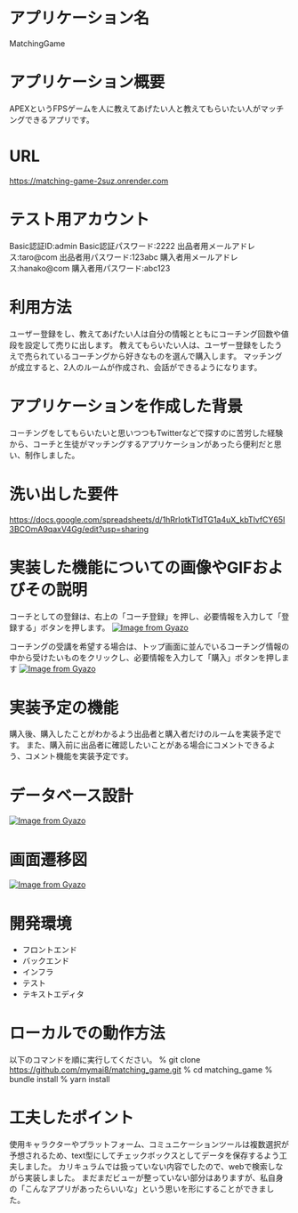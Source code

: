 # アプリケーション名
MatchingGame


# アプリケーション概要
APEXというFPSゲームを人に教えてあげたい人と教えてもらいたい人がマッチングできるアプリです。


# URL
https://matching-game-2suz.onrender.com


# テスト用アカウント
Basic認証ID:admin
Basic認証パスワード:2222
出品者用メールアドレス:taro@com
出品者用パスワード:123abc
購入者用メールアドレス:hanako@com
購入者用パスワード:abc123


# 利用方法
ユーザー登録をし、教えてあげたい人は自分の情報とともにコーチング回数や値段を設定して売りに出します。
教えてもらいたい人は、ユーザー登録をしたうえで売られているコーチングから好きなものを選んで購入します。
マッチングが成立すると、2人のルームが作成され、会話ができるようになります。


# アプリケーションを作成した背景
コーチングをしてもらいたいと思いつつもTwitterなどで探すのに苦労した経験から、コーチと生徒がマッチングするアプリケーションがあったら便利だと思い、制作しました。


# 洗い出した要件
https://docs.google.com/spreadsheets/d/1hRrlotkTldTG1a4uX_kbTlvfCY65I3BCOmA9qaxV4Gg/edit?usp=sharing


# 実装した機能についての画像やGIFおよびその説明
コーチとしての登録は、右上の「コーチ登録」を押し、必要情報を入力して「登録する」ボタンを押します。
[![Image from Gyazo](https://i.gyazo.com/c5f39ecbec5992cb797c4bbf7b63c219.gif)](https://gyazo.com/c5f39ecbec5992cb797c4bbf7b63c219)

コーチングの受講を希望する場合は、トップ画面に並んでいるコーチング情報の中から受けたいものをクリックし、必要情報を入力して「購入」ボタンを押します
[![Image from Gyazo](https://i.gyazo.com/9f171b39f285cbada2c1a831f8abebbd.gif)](https://gyazo.com/9f171b39f285cbada2c1a831f8abebbd)


# 実装予定の機能
購入後、購入したことがわかるよう出品者と購入者だけのルームを実装予定です。
また、購入前に出品者に確認したいことがある場合にコメントできるよう、コメント機能を実装予定です。

# データベース設計
[![Image from Gyazo](https://i.gyazo.com/47377ff139815794a87290410f6038b8.png)](https://gyazo.com/47377ff139815794a87290410f6038b8)


# 画面遷移図
[![Image from Gyazo](https://i.gyazo.com/57d53684ba316f95c1d3042134a0f65e.png)](https://gyazo.com/57d53684ba316f95c1d3042134a0f65e)


# 開発環境
* フロントエンド
* バックエンド
* インフラ
* テスト
* テキストエディタ


# ローカルでの動作方法
以下のコマンドを順に実行してください。
% git clone https://github.com/mymai8/matching_game.git
% cd matching_game
% bundle install
% yarn install


# 工夫したポイント
使用キャラクターやプラットフォーム、コミュニケーションツールは複数選択が予想されるため、text型にしてチェックボックスとしてデータを保存するよう工夫しました。
カリキュラムでは扱っていない内容でしたので、webで検索しながら実装しました。
まだまだビューが整っていない部分はありますが、私自身の「こんなアプリがあったらいいな」という思いを形にすることができました。
